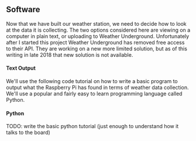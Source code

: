 ## Software

Now that we have built our weather station, we need to decide how to look at the data it is collecting.  The two options considered here are viewing on a computer in plain text, or uploading to Weather Underground.  Unfortunately after I started this project Weather Underground has removed free access to their API.  They are working on a new more limited solution, but as of this writing in late 2018 that new solution is not available.

#### Text Output
We'll use the following code tutorial on how to write a basic program to output what the Raspberry Pi has found in terms of weather data collection.  We'll use a popular and fairly easy to learn programming language called Python.

#### Python
TODO:  write the basic python tutorial (just enough to understand how it talks to the board)
